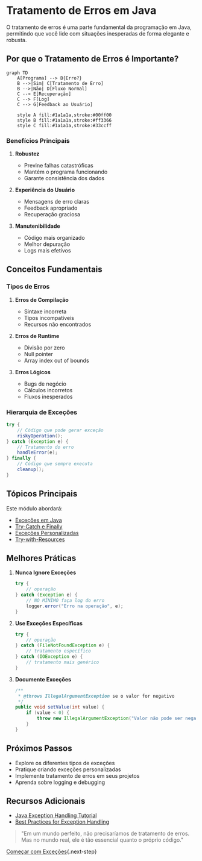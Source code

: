 # Tratamento de Erros em Java

O tratamento de erros é uma parte fundamental da programação em Java, permitindo que você lide com situações inesperadas de forma elegante e robusta.

## Por que o Tratamento de Erros é Importante?

```mermaid
graph TD
    A[Programa] --> B{Erro?}
    B -->|Sim| C[Tratamento de Erro]
    B -->|Não| D[Fluxo Normal]
    C --> E[Recuperação]
    C --> F[Log]
    C --> G[Feedback ao Usuário]
    
    style A fill:#1a1a1a,stroke:#00ff00
    style B fill:#1a1a1a,stroke:#ff3366
    style C fill:#1a1a1a,stroke:#33ccff
```

### Benefícios Principais

1. **Robustez**
   - Previne falhas catastróficas
   - Mantém o programa funcionando
   - Garante consistência dos dados

2. **Experiência do Usuário**
   - Mensagens de erro claras
   - Feedback apropriado
   - Recuperação graciosa

3. **Manutenibilidade**
   - Código mais organizado
   - Melhor depuração
   - Logs mais efetivos

## Conceitos Fundamentais

### Tipos de Erros

1. **Erros de Compilação**
   - Sintaxe incorreta
   - Tipos incompatíveis
   - Recursos não encontrados

2. **Erros de Runtime**
   - Divisão por zero
   - Null pointer
   - Array index out of bounds

3. **Erros Lógicos**
   - Bugs de negócio
   - Cálculos incorretos
   - Fluxos inesperados

### Hierarquia de Exceções

```java
try {
    // Código que pode gerar exceção
    riskyOperation();
} catch (Exception e) {
    // Tratamento do erro
    handleError(e);
} finally {
    // Código que sempre executa
    cleanup();
}
```

## Tópicos Principais

Este módulo abordará:

- [Exceções em Java](exceptions.md)
- [Try-Catch e Finally](try-catch.md)
- [Exceções Personalizadas](custom-exceptions.md)
- [Try-with-Resources](try-with-resources.md)

## Melhores Práticas

1. **Nunca Ignore Exceções**
   ```java
   try {
       // operação
   } catch (Exception e) {
       // NO MÍNIMO faça log do erro
       logger.error("Erro na operação", e);
   }
   ```

2. **Use Exceções Específicas**
   ```java
   try {
       // operação
   } catch (FileNotFoundException e) {
       // tratamento específico
   } catch (IOException e) {
       // tratamento mais genérico
   }
   ```

3. **Documente Exceções**
   ```java
   /**
    * @throws IllegalArgumentException se o valor for negativo
    */
   public void setValue(int value) {
       if (value < 0) {
           throw new IllegalArgumentException("Valor não pode ser negativo");
       }
   }
   ```

## Próximos Passos

- Explore os diferentes tipos de exceções
- Pratique criando exceções personalizadas
- Implemente tratamento de erros em seus projetos
- Aprenda sobre logging e debugging

## Recursos Adicionais

- [Java Exception Handling Tutorial](https://docs.oracle.com/javase/tutorial/essential/exceptions/)
- [Best Practices for Exception Handling](https://www.oracle.com/java/technologies/javase/exceptions.html)

> "Em um mundo perfeito, não precisaríamos de tratamento de erros. Mas no mundo real, ele é tão essencial quanto o próprio código."

[Começar com Exceções](exceptions.md){.next-step}